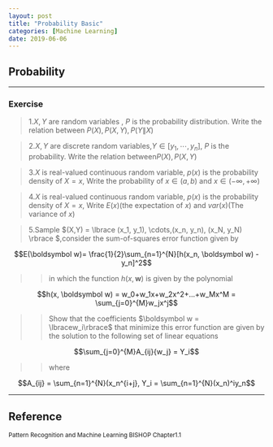 ```yaml
---
layout: post
title: "Probability Basic"
categories: [Machine Learning]
date: 2019-06-06
---
```


## Probability
---

### Exercise  

>1.$X, Y$ are random variables , $P$ is the probability distribution.  Write the relation between $P(X), P(X,Y), P(Y \| X)$  

>2.$X, Y$ are discrete random variables,$Y \in [y_1,\cdots, y_n],$ $P$ is the probability. Write the relation between$P(X), P(X,Y)$  

>3.$X$ is real-valued continuous random variable, $p(x)$ is the probability density of $X = x$, Write the probability of $x\in(a, b)$ and $x\in(-\infty, +\infty)$  

>4.$X$ is real-valued continuous random variable, $p(x)$ is the probability density of $X = x$, Write $E(x)$(the expectation of $x$) and $var(x)$(The variance of $x$)  

>5.Sample $(X,Y) = \lbrace (x_1, y_1), \cdots,(x_n, y_n), (x_N, y_N) \rbrace $,consider the sum-of-squares error function given by  

$$E(\boldsymbol w)= \frac{1}{2}\sum_{n=1}^{N}[h(x_n, \boldsymbol w) - y_n]^2$$
>>in which the function $h(x,\boldsymbol w)$ is given by the polynomial

$$h(x, \boldsymbol w) = w_0+w_1x+w_2x^2+...+w_Mx^M = \sum_{j=0}^{M}w_jx^j$$
>>Show that the coefficients $\boldsymbol w = \lbracew_i\rbrace$ that minimize this error function are given by the solution to the following set of linear equations  

$$\sum_{j=0}^{M}A_{ij}{w_j} = Y_i$$  
>> where  

$$A_{ij} = \sum_{n=1}^{N}(x_n^{i+j}, Y_i = \sum_{n=1}^{N}(x_n)^iy_n$$






---
<h2>Reference</h2>

<small>Pattern Recognition and Machine Learning BISHOP Chapter1.1</small>

